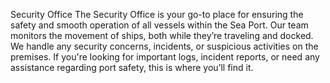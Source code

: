 Security Office
The Security Office is your go-to place for ensuring the safety and smooth operation of all vessels within the Sea Port. 
Our team monitors the movement of ships, both while they’re traveling and docked. We handle any security concerns, incidents, or suspicious activities on the premises.
If you're looking for important logs, incident reports, or need any assistance regarding port safety, this is where you’ll find it.



